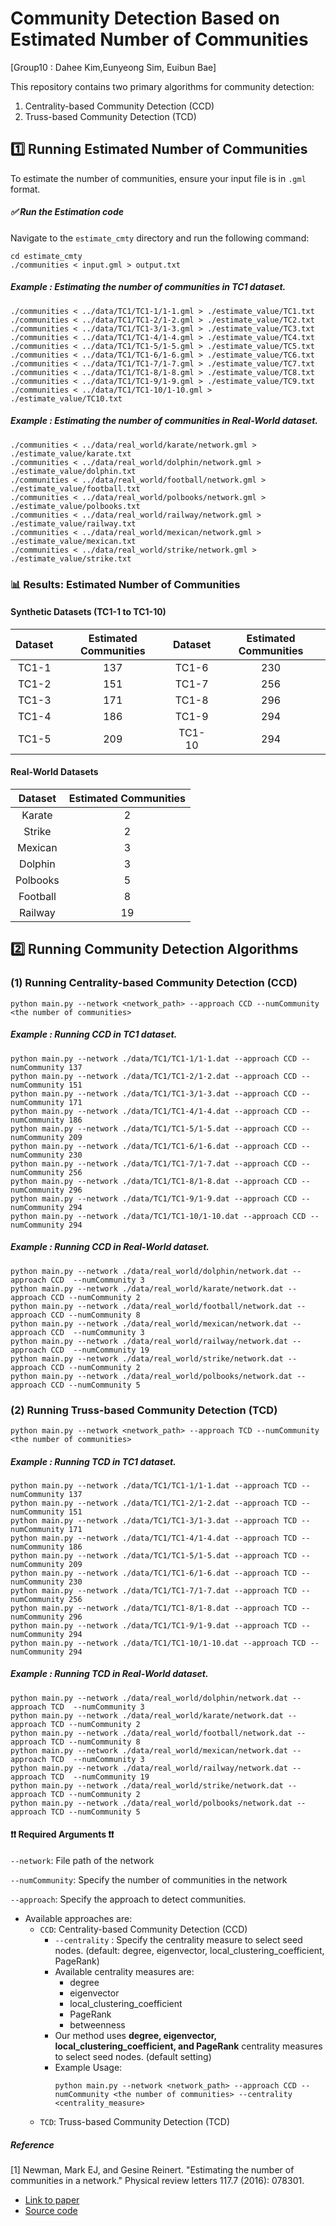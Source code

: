 # Community Detection Based on Estimated Number of Communities
[Group10 : Dahee Kim,Eunyeong Sim, Euibun Bae]

This repository contains two primary algorithms for community detection:

1. Centrality-based Community Detection (CCD)
2. Truss-based Community Detection (TCD)



## 1️⃣ Running Estimated Number of Communities

To estimate the number of communities, ensure your input file is in `.gml` format.

##### ✅ Run the Estimation code 
Navigate to the `estimate_cmty` directory and run the following command:
```
cd estimate_cmty 
./communities < input.gml > output.txt
```

##### Example : Estimating the number of communities in TC1 dataset. 
```
./communities < ../data/TC1/TC1-1/1-1.gml > ./estimate_value/TC1.txt
./communities < ../data/TC1/TC1-2/1-2.gml > ./estimate_value/TC2.txt
./communities < ../data/TC1/TC1-3/1-3.gml > ./estimate_value/TC3.txt
./communities < ../data/TC1/TC1-4/1-4.gml > ./estimate_value/TC4.txt
./communities < ../data/TC1/TC1-5/1-5.gml > ./estimate_value/TC5.txt
./communities < ../data/TC1/TC1-6/1-6.gml > ./estimate_value/TC6.txt
./communities < ../data/TC1/TC1-7/1-7.gml > ./estimate_value/TC7.txt
./communities < ../data/TC1/TC1-8/1-8.gml > ./estimate_value/TC8.txt
./communities < ../data/TC1/TC1-9/1-9.gml > ./estimate_value/TC9.txt
./communities < ../data/TC1/TC1-10/1-10.gml > ./estimate_value/TC10.txt
```

##### Example : Estimating the number of communities in Real-World dataset. 
```
./communities < ../data/real_world/karate/network.gml > ./estimate_value/karate.txt
./communities < ../data/real_world/dolphin/network.gml > ./estimate_value/dolphin.txt
./communities < ../data/real_world/football/network.gml > ./estimate_value/football.txt
./communities < ../data/real_world/polbooks/network.gml > ./estimate_value/polbooks.txt
./communities < ../data/real_world/railway/network.gml > ./estimate_value/railway.txt
./communities < ../data/real_world/mexican/network.gml > ./estimate_value/mexican.txt
./communities < ../data/real_world/strike/network.gml > ./estimate_value/strike.txt
```
### 📊 Results: Estimated Number of Communities


#### Synthetic Datasets (TC1-1 to TC1-10)

| Dataset | Estimated Communities | Dataset | Estimated Communities |
|:-------:|:----------------------:|:-------:|:----------------------:|
| TC1-1   | 137                    | TC1-6   | 230                    |
| TC1-2   | 151                    | TC1-7   | 256                    |
| TC1-3   | 171                    | TC1-8   | 296                    |
| TC1-4   | 186                    | TC1-9   | 294                    |
| TC1-5   | 209                    | TC1-10  | 294                    |

#### Real-World Datasets 

|  Dataset  | Estimated Communities |
|:---------:|:----------------------:|
|  Karate   | 2                      |
|  Strike   | 2                      |
|  Mexican  | 3                      |
|  Dolphin  | 3                      |
| Polbooks  | 5                      |
| Football  | 8                      |
|  Railway  | 19                     |




## 2️⃣ Running Community Detection Algorithms

### (1) Running Centrality-based Community Detection (CCD)
```
python main.py --network <network_path> --approach CCD --numCommunity <the number of communities>
```

##### Example : Running CCD in TC1 dataset. 
```
python main.py --network ./data/TC1/TC1-1/1-1.dat --approach CCD --numCommunity 137
python main.py --network ./data/TC1/TC1-2/1-2.dat --approach CCD --numCommunity 151
python main.py --network ./data/TC1/TC1-3/1-3.dat --approach CCD --numCommunity 171
python main.py --network ./data/TC1/TC1-4/1-4.dat --approach CCD --numCommunity 186
python main.py --network ./data/TC1/TC1-5/1-5.dat --approach CCD --numCommunity 209
python main.py --network ./data/TC1/TC1-6/1-6.dat --approach CCD --numCommunity 230
python main.py --network ./data/TC1/TC1-7/1-7.dat --approach CCD --numCommunity 256
python main.py --network ./data/TC1/TC1-8/1-8.dat --approach CCD --numCommunity 296
python main.py --network ./data/TC1/TC1-9/1-9.dat --approach CCD --numCommunity 294
python main.py --network ./data/TC1/TC1-10/1-10.dat --approach CCD --numCommunity 294
```

##### Example : Running CCD in Real-World dataset. 
```
python main.py --network ./data/real_world/dolphin/network.dat --approach CCD  --numCommunity 3
python main.py --network ./data/real_world/karate/network.dat --approach CCD --numCommunity 2
python main.py --network ./data/real_world/football/network.dat --approach CCD --numCommunity 8
python main.py --network ./data/real_world/mexican/network.dat --approach CCD  --numCommunity 3
python main.py --network ./data/real_world/railway/network.dat --approach CCD  --numCommunity 19
python main.py --network ./data/real_world/strike/network.dat --approach CCD --numCommunity 2
python main.py --network ./data/real_world/polbooks/network.dat --approach CCD --numCommunity 5
```

### (2) Running Truss-based Community Detection (TCD)
```
python main.py --network <network_path> --approach TCD --numCommunity <the number of communities>
```

##### Example : Running TCD in TC1 dataset. 
```
python main.py --network ./data/TC1/TC1-1/1-1.dat --approach TCD --numCommunity 137
python main.py --network ./data/TC1/TC1-2/1-2.dat --approach TCD --numCommunity 151
python main.py --network ./data/TC1/TC1-3/1-3.dat --approach TCD --numCommunity 171
python main.py --network ./data/TC1/TC1-4/1-4.dat --approach TCD --numCommunity 186
python main.py --network ./data/TC1/TC1-5/1-5.dat --approach TCD --numCommunity 209
python main.py --network ./data/TC1/TC1-6/1-6.dat --approach TCD --numCommunity 230
python main.py --network ./data/TC1/TC1-7/1-7.dat --approach TCD --numCommunity 256
python main.py --network ./data/TC1/TC1-8/1-8.dat --approach TCD --numCommunity 296
python main.py --network ./data/TC1/TC1-9/1-9.dat --approach TCD --numCommunity 294
python main.py --network ./data/TC1/TC1-10/1-10.dat --approach TCD --numCommunity 294
```

##### Example : Running TCD in Real-World dataset. 
```
python main.py --network ./data/real_world/dolphin/network.dat --approach TCD  --numCommunity 3
python main.py --network ./data/real_world/karate/network.dat --approach TCD --numCommunity 2
python main.py --network ./data/real_world/football/network.dat --approach TCD --numCommunity 8
python main.py --network ./data/real_world/mexican/network.dat --approach TCD  --numCommunity 3
python main.py --network ./data/real_world/railway/network.dat --approach TCD  --numCommunity 19
python main.py --network ./data/real_world/strike/network.dat --approach TCD --numCommunity 2
python main.py --network ./data/real_world/polbooks/network.dat --approach TCD --numCommunity 5
``` 



#### ❗❗ Required Arguments ❗❗
```--network```: File path of the network

```--numCommunity```: Specify the number of communities in the network 

```--approach```: Specify the approach to detect communities.
- Available approaches are:
  - ```CCD```: Centrality-based Community Detection (CCD)
      - ```--centrality``` : Specify the centrality measure to select seed nodes. (default: degree, eigenvector, local_clustering_coefficient, PageRank)
      - Available centrality measures are:
          - degree
          - eigenvector
          - local_clustering_coefficient
          - PageRank
          - betweenness
      - Our method uses **degree, eigenvector, local_clustering_coefficient, and PageRank** centrality measures to select seed nodes. (default setting)
      - Example Usage:
        ```
        python main.py --network <network_path> --approach CCD --numCommunity <the number of communities> --centrality <centrality_measure>
        ```
  - ```TCD```: Truss-based Community Detection (TCD)




##### Reference
[1] Newman, Mark EJ, and Gesine Reinert. "Estimating the number of communities in a network." Physical review letters 117.7 (2016): 078301. 
- [Link to paper](https://journals.aps.org/prl/pdf/10.1103/PhysRevLett.117.078301)
- [Source code](http://www.umich.edu/~mejn/communities/communities.zip)
